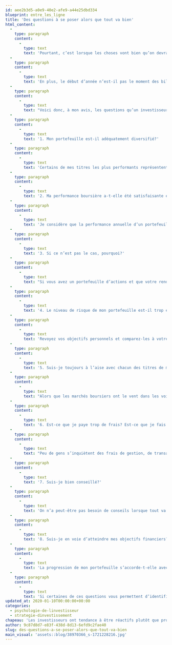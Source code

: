 ```yaml
---
id: aee2b3d5-a0e9-40e2-afe9-a44e25dbd334
blueprint: entre_les_ligne
title: 'Des questions à se poser alors que tout va bien'
html_content:
  -
    type: paragraph
    content:
      -
        type: text
        text: 'Pourtant, c’est lorsque les choses vont bien qu’on devrait se remettre en question. Et je ne pense pas trop me tromper en disant qu’elles vont bien présentement, du moins pour l’investisseur qui a investi en Bourse au Canada et aux États-Unis depuis plusieurs années.'
  -
    type: paragraph
    content:
      -
        type: text
        text: 'En plus, le début d’année n’est-il pas le moment des bilans?'
  -
    type: paragraph
    content:
      -
        type: text
        text: "Voici donc, à mon avis, les questions qu’un investisseur devrait se poser présentement\_:"
  -
    type: paragraph
    content:
      -
        type: text
        text: '1. Mon portefeuille est-il adéquatement diversifié?'
  -
    type: paragraph
    content:
      -
        type: text
        text: 'Certains de mes titres les plus performants représentent peut-être une proportion trop importante de mon portefeuille. Est-ce que j’ai trop de placements dans certains secteurs? Dans les banques, par exemple?'
  -
    type: paragraph
    content:
      -
        type: text
        text: '2. Ma performance boursière a-t-elle été satisfaisante en 2019? Au cours des cinq dernières années?'
  -
    type: paragraph
    content:
      -
        type: text
        text: 'Je considère que la performance annuelle d’un portefeuille n’est pas aussi importante que sa performance à plus long terme, sur cinq ou 10 ans par exemple. L’investisseur devrait néanmoins s’assurer que sa performance est adéquate et qu’elle ne diverge pas trop de celle des marchés dans leur ensemble.'
  -
    type: paragraph
    content:
      -
        type: text
        text: '3. Si ce n’est pas le cas, pourquoi?'
  -
    type: paragraph
    content:
      -
        type: text
        text: "Si vous avez un portefeuille d’actions et que votre rendement a été inférieur à, disons, 10\_% en 2019, vous devriez vous poser des questions. Est-ce causé par une diversification inadéquate? Par quelques titres qui ont particulièrement mal fait en 2019?"
  -
    type: paragraph
    content:
      -
        type: text
        text: '4. Le niveau de risque de mon portefeuille est-il trop élevé pour ma situation personnelle?'
  -
    type: paragraph
    content:
      -
        type: text
        text: 'Revoyez vos objectifs personnels et comparez-les à votre répartition d’actifs actuelle. Recherchez-vous avant tout l’appréciation ou la préservation de votre capital? Êtes-vous prêt psychologiquement à vivre une baisse de 10 % ou 20 % de la valeur de votre portefeuille au cours des prochains mois? Une telle baisse mettrait-elle votre niveau de vie à la retraite en péril.'
  -
    type: paragraph
    content:
      -
        type: text
        text: '5. Suis-je toujours à l’aise avec chacun des titres de mon portefeuille?'
  -
    type: paragraph
    content:
      -
        type: text
        text: "Alors que les marchés boursiers ont le vent dans les voiles, il est peut-être opportun de remettre en question certains titres dont les perspectives de croissance à long terme ne vous inspirent plus confiance. Le temps est sûrement propice pour émonder les «\_branches mortes\_» de son portefeuille."
  -
    type: paragraph
    content:
      -
        type: text
        text: '6. Est-ce que je paye trop de frais? Est-ce que je fais trop de transactions?'
  -
    type: paragraph
    content:
      -
        type: text
        text: "Peu de gens s’inquiètent des frais de gestion, de transactions et autres lorsque les marchés s’apprécient de 20 %. Mais leur perception pourrait changer rapidement dans un environnement de rendements sensiblement plus faibles. Si vous payez annuellement plus de 1\_% de vos actifs en frais divers, peut-être devriez-vous revoir votre manière d’investir."
  -
    type: paragraph
    content:
      -
        type: text
        text: '7. Suis-je bien conseillé?'
  -
    type: paragraph
    content:
      -
        type: text
        text: 'On n’a peut-être pas besoin de conseils lorsque tout va bien, mais la véritable valeur d’un bon conseiller financier s’avère généralement dans les moments difficiles, lorsque les marchés piquent du nez. Si votre conseiller communique peu avec vous ces temps-ci, croyez-vous vraiment qu’il vous appellera davantage lorsque ça ira moins bien?'
  -
    type: paragraph
    content:
      -
        type: text
        text: '8. Suis-je en voie d’atteindre mes objectifs financiers?'
  -
    type: paragraph
    content:
      -
        type: text
        text: 'La progression de mon portefeuille s’accorde-t-elle avec mes objectifs de retraite? Les projections financières que j’ai faites lors de ma dernière planification financière tablaient-elles sur des prévisions trop agressives de rendements?'
  -
    type: paragraph
    content:
      -
        type: text
        text: 'Si certaines de ces questions vous permettent d’identifier quelques lacunes dans votre portefeuille, n’attendez pas une éventuelle chute des marchés pour les régler.'
updated_at: 2020-01-10T00:00:00+00:00
categories:
  - psychologie-de-linvestisseur
  - strategie-dinvestissement
chapeau: 'Les investisseurs ont tendance à être réactifs plutôt que proactifs. Ne trouvez-vous pas étrange que ne soit que lorsque les marchés corrigent fortement qu’on demande aux soi-disant experts comment un investisseur devrait construire son portefeuille pour se prémunir contre de telles corrections?'
author: 9c87d8d7-e83f-438d-8d13-6efd9c2fae40
slug: des-questions-a-se-poser-alors-que-tout-va-bien
main_visual: 'assets::blog/38970366_s-1721228216.jpg'
---
```

